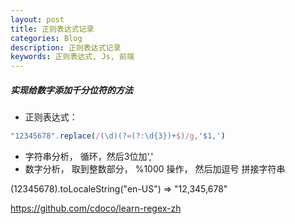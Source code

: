 ```yaml
---
layout: post
title: 正则表达式记录
categories: Blog
description: 正则表达式记录
keywords: 正则表达式, Js, 前端
---
```


##### 实现给数字添加千分位符的方法

- 正则表达式：
  
``` js
"12345678".replace(/(\d)(?=(?:\d{3})+$)/g,'$1,')
```

- 字符串分析， 循环，然后3位加','
- 数字分析， 取到整数部分， %1000 操作， 然后加逗号 拼接字符串
  
(12345678).toLocaleString("en-US") => "12,345,678"

<https://github.com/cdoco/learn-regex-zh>
